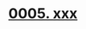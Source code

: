 # [0005. xxx](https://github.com/Tdahuyou/TNotes.egg/tree/main/notes/0005.%20xxx)

<!-- region:toc -->

<!-- endregion:toc -->

##

